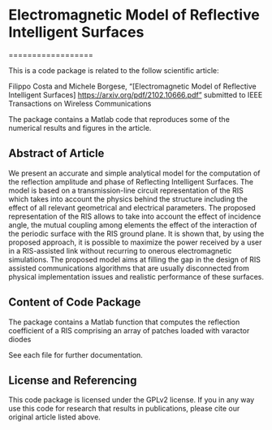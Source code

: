 # Electromagnetic Model of Reflective Intelligent Surfaces
==================

This is a code package is related to the follow scientific article:

Filippo Costa and Michele Borgese, “[Electromagnetic Model of Reflective Intelligent Surfaces] https://arxiv.org/pdf/2102.10666.pdf” submitted to IEEE Transactions on Wireless Communications

The package contains a Matlab code that reproduces some of the numerical results and figures in the article.


## Abstract of Article

We present an accurate and simple analytical model for the computation of the reflection amplitude and phase of Reflecting Intelligent Surfaces. The model is based on a transmission-line circuit representation of the RIS which takes into account the physics behind the structure including the effect of all relevant geometrical and electrical parameters. The proposed representation of the RIS allows to take into account the effect of incidence angle, the mutual coupling among elements the effect of the interaction of the periodic surface with the RIS ground plane. It is shown that, by using the proposed approach, it is possible to maximize the power received by a user in a RIS-assisted link without recurring to onerous electromagnetic simulations. The proposed model aims at filling the gap in the design of RIS assisted communications algorithms that are usually disconnected from physical implementation issues and realistic performance of these surfaces.    

## Content of Code Package

The package contains a Matlab function that computes the reflection coefficient of a RIS comprising an array of patches loaded with varactor diodes

See each file for further documentation.


## License and Referencing

This code package is licensed under the GPLv2 license. If you in any way use this code for research that results in publications, please cite our original article listed above.
